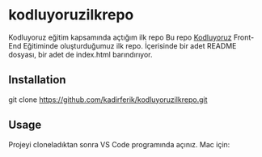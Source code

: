 # kodluyoruzilkrepo
Kodluyoruz eğitim kapsamında açtığım ilk repo
Bu repo [Kodluyoruz](kodluyoruz.com) Front-End Eğitiminde oluşturduğumuz ilk repo. İçerisinde bir adet README dosyası, bir adet de index.html barındırıyor. 
## Installation
git clone https://github.com/kadirferik/kodluyoruzilkrepo.git
## Usage
Projeyi cloneladıktan sonra VS Code programında açınız.
Mac için: 
